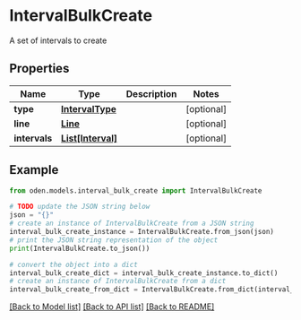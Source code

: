# IntervalBulkCreate

A set of intervals to create

## Properties

Name | Type | Description | Notes
------------ | ------------- | ------------- | -------------
**type** | [**IntervalType**](IntervalType.md) |  | [optional] 
**line** | [**Line**](Line.md) |  | [optional] 
**intervals** | [**List[Interval]**](Interval.md) |  | [optional] 

## Example

```python
from oden.models.interval_bulk_create import IntervalBulkCreate

# TODO update the JSON string below
json = "{}"
# create an instance of IntervalBulkCreate from a JSON string
interval_bulk_create_instance = IntervalBulkCreate.from_json(json)
# print the JSON string representation of the object
print(IntervalBulkCreate.to_json())

# convert the object into a dict
interval_bulk_create_dict = interval_bulk_create_instance.to_dict()
# create an instance of IntervalBulkCreate from a dict
interval_bulk_create_from_dict = IntervalBulkCreate.from_dict(interval_bulk_create_dict)
```
[[Back to Model list]](../README.md#documentation-for-models) [[Back to API list]](../README.md#documentation-for-api-endpoints) [[Back to README]](../README.md)


